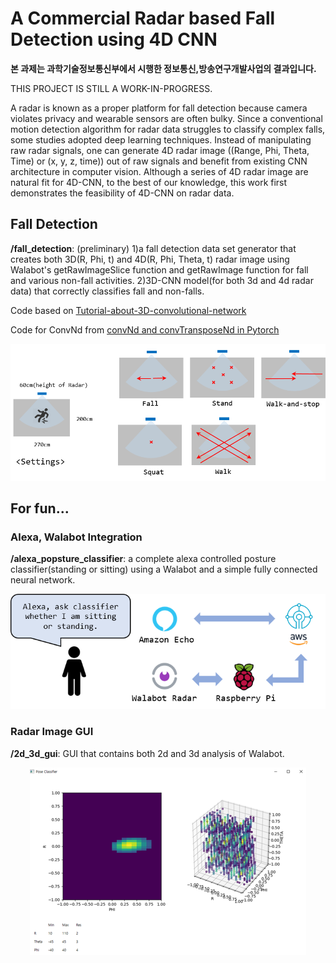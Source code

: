 # A Commercial Radar based Fall Detection using 4D CNN

**본 과제는 과학기술정보통신부에서 시행한 정보통신,방송연구개발사업의 결과입니다.**

THIS PROJECT IS STILL A WORK-IN-PROGRESS.

A radar is known as a proper platform for fall detection because camera violates privacy and wearable sensors are often bulky. Since a conventional motion detection algorithm for radar data struggles to classify complex falls, some studies adopted deep learning techniques. Instead of manipulating raw radar signals, one can generate 4D radar image ((Range, Phi, Theta, Time) or (x, y, z, time)) out of raw signals and benefit from existing CNN architecture in computer vision. Although a series of 4D radar image are natural fit for 4D-CNN, to the best of our knowledge, this work first demonstrates the feasibility of 4D-CNN on radar data.

## Fall Detection
**/fall_detection**: (preliminary) 1)a fall detection data set generator that creates both 3D(R, Phi, t) and 4D(R, Phi, Theta, t) radar image using Walabot's getRawImageSlice function and getRawImage function for fall and various non-fall activities. 2)3D-CNN model(for both 3d and 4d radar data) that correctly classifies fall and non-falls.

Code based on [Tutorial-about-3D-convolutional-network](https://github.com/OValery16/Tutorial-about-3D-convolutional-network)

Code for ConvNd from [convNd and convTransposeNd in Pytorch](https://github.com/pvjosue/pytorch_convNd)

<p align="center"> <img src="./images/dataset_gen.png"> </p>

## For fun...
### Alexa, Walabot Integration
**/alexa_popsture_classifier**: a complete alexa controlled posture classifier(standing or sitting) using a Walabot and a simple fully connected neural network.
<p align="center"> <img src="./images/system_diagram.png"> </p>

### Radar Image GUI
**/2d_3d_gui**: GUI that contains both 2d and 3d analysis of Walabot.
<p align="center"> <img src="./images/2d_3d_gui.png"> </p>
